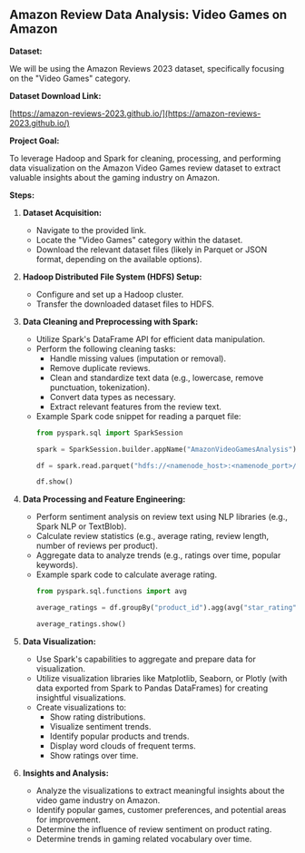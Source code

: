 ## Amazon Review Data Analysis: Video Games on Amazon

**Dataset:**

We will be using the Amazon Reviews 2023 dataset, specifically focusing on the "Video Games" category.

**Dataset Download Link:**

[https://amazon-reviews-2023.github.io/](https://amazon-reviews-2023.github.io/)

**Project Goal:**

To leverage Hadoop and Spark for cleaning, processing, and performing data visualization on the Amazon Video Games review dataset to extract valuable insights about the gaming industry on Amazon.

**Steps:**

1.  **Dataset Acquisition:**
    * Navigate to the provided link.
    * Locate the "Video Games" category within the dataset.
    * Download the relevant dataset files (likely in Parquet or JSON format, depending on the available options).

2.  **Hadoop Distributed File System (HDFS) Setup:**
    * Configure and set up a Hadoop cluster.
    * Transfer the downloaded dataset files to HDFS.

3.  **Data Cleaning and Preprocessing with Spark:**
    * Utilize Spark's DataFrame API for efficient data manipulation.
    * Perform the following cleaning tasks:
        * Handle missing values (imputation or removal).
        * Remove duplicate reviews.
        * Clean and standardize text data (e.g., lowercase, remove punctuation, tokenization).
        * Convert data types as necessary.
        * Extract relevant features from the review text.
    * Example Spark code snippet for reading a parquet file:
        ```python
        from pyspark.sql import SparkSession

        spark = SparkSession.builder.appName("AmazonVideoGamesAnalysis").getOrCreate()

        df = spark.read.parquet("hdfs://<namenode_host>:<namenode_port>/path/to/video_games_reviews.parquet")

        df.show()
        ```

4.  **Data Processing and Feature Engineering:**
    * Perform sentiment analysis on review text using NLP libraries (e.g., Spark NLP or TextBlob).
    * Calculate review statistics (e.g., average rating, review length, number of reviews per product).
    * Aggregate data to analyze trends (e.g., ratings over time, popular keywords).
    * Example spark code to calculate average rating.
        ```python
        from pyspark.sql.functions import avg

        average_ratings = df.groupBy("product_id").agg(avg("star_rating").alias("average_rating"))

        average_ratings.show()
        ```

5.  **Data Visualization:**
    * Use Spark's capabilities to aggregate and prepare data for visualization.
    * Utilize visualization libraries like Matplotlib, Seaborn, or Plotly (with data exported from Spark to Pandas DataFrames) for creating insightful visualizations.
    * Create visualizations to:
        * Show rating distributions.
        * Visualize sentiment trends.
        * Identify popular products and trends.
        * Display word clouds of frequent terms.
        * Show ratings over time.

6.  **Insights and Analysis:**
    * Analyze the visualizations to extract meaningful insights about the video game industry on Amazon.
    * Identify popular games, customer preferences, and potential areas for improvement.
    * Determine the influence of review sentiment on product rating.
    * Determine trends in gaming related vocabulary over time.

